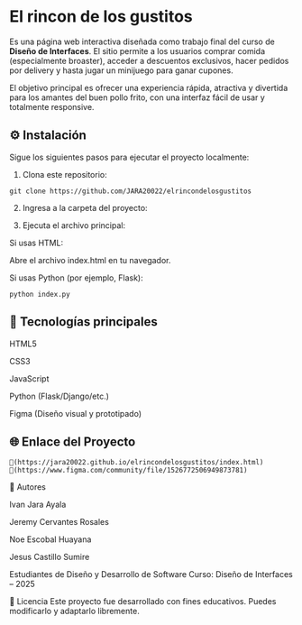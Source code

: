   # El rincon de los gustitos
Es una página web interactiva diseñada como trabajo final del curso de **Diseño de Interfaces**. El sitio permite a los usuarios comprar comida (especialmente broaster), acceder a descuentos exclusivos, hacer pedidos por delivery y hasta jugar un minijuego para ganar cupones.

El objetivo principal es ofrecer una experiencia rápida, atractiva y divertida para los amantes del buen pollo frito, con una interfaz fácil de usar y totalmente responsive.

## ⚙️ Instalación
Sigue los siguientes pasos para ejecutar el proyecto localmente:

1. Clona este repositorio:
```
git clone https://github.com/JARA20022/elrincondelosgustitos
```

2. Ingresa a la carpeta del proyecto:

3. Ejecuta el archivo principal:

Si usas HTML:

Abre el archivo index.html en tu navegador.

Si usas Python (por ejemplo, Flask):
```
python index.py

```

## 🧩 Tecnologías principales

HTML5

CSS3

JavaScript

Python (Flask/Django/etc.)

Figma (Diseño visual y prototipado)

## 🌐 Enlace del Proyecto
```
🔗(https://jara20022.github.io/elrincondelosgustitos/index.html)
🔗(https://www.figma.com/community/file/1526772506949873781)
```

👤 Autores

Ivan Jara Ayala

Jeremy Cervantes Rosales

Noe Escobal Huayana

Jesus Castillo Sumire

Estudiantes de Diseño y Desarrollo de Software
Curso: Diseño de Interfaces – 2025

📝 Licencia
Este proyecto fue desarrollado con fines educativos. Puedes modificarlo y adaptarlo libremente.
